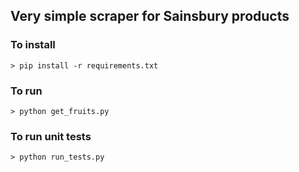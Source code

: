 ## Very simple scraper for Sainsbury products

### To install
```
> pip install -r requirements.txt
```

### To run
```
> python get_fruits.py
```

### To run unit tests
```
> python run_tests.py
```
